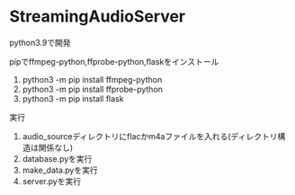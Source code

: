 # StreamingAudioServer

python3.9で開発

pipでffmpeg-python,ffprobe-python,flaskをインストール
1. python3 -m pip install ffmpeg-python
2. python3 -m pip install ffprobe-python
3. python3 -m pip install flask

実行
1. audio_sourceディレクトリにflacかm4aファイルを入れる(ディレクトリ構造は関係なし)
2. database.pyを実行
3. make_data.pyを実行
4. server.pyを実行
